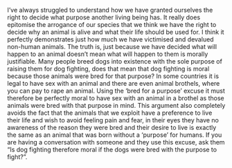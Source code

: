 I’ve always struggled to understand how we have granted ourselves the right to decide what purpose another living being has. It really does epitomise the arrogance of our species that we think we have the right to decide why an animal is alive and what their life should be used for. I think it perfectly demonstrates just how much we have victimised and devalued non-human animals. The truth is, just because we have decided what will happen to an animal doesn’t mean what will happen to them is morally justifiable. Many people breed dogs into existence with the sole purpose of raising them for dog fighting, does that mean that dog fighting is moral because those animals were bred for that purpose? In some countries it is legal to have sex with an animal and there are even animal brothels, where you can pay to rape an animal. Using the ‘bred for a purpose’ excuse it must therefore be perfectly moral to have sex with an animal in a brothel as those animals were bred with that purpose in mind. This argument also completely avoids the fact that the animals that we exploit have a preference to live their life and wish to avoid feeling pain and fear, in their eyes they have no awareness of the reason they were bred and their desire to live is exactly the same as an animal that was born without a ‘purpose’ for humans. If you are having a conversation with someone and they use this excuse, ask them “Is dog fighting therefore moral if the dogs were bred with the purpose to fight?”.